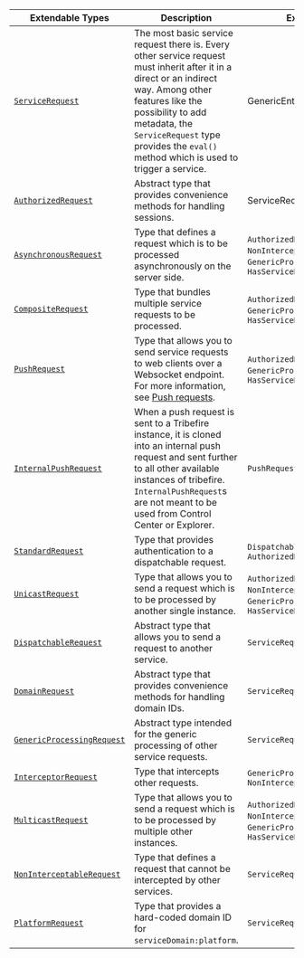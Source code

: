 Extendable Types                 | Description | Extends 
-----                            | ------- | ------
[`ServiceRequest`](javadoc:com.braintribe.model.service.api.ServiceRequest) | The most basic service request there is. Every other service request must inherit after it in a direct or an indirect way. Among other features like the possibility to add metadata, the `ServiceRequest` type provides the `eval()` method which is used to trigger a service.  | GenericEntity
[`AuthorizedRequest`](javadoc:com.braintribe.model.service.api.AuthorizedRequest) | Abstract type that provides convenience methods for handling sessions. | ServiceRequest  
[`AsynchronousRequest`](javadoc:com.braintribe.model.service.api.AsynchronousRequest) | Type that defines a request which is to be processed asynchronously on the server side. | `AuthorizedRequest`, `NonInterceptableRequest`, `GenericProcessingRequest`, `HasServiceRequest` 
[`CompositeRequest`](javadoc:com.braintribe.model.service.api.CompositeRequest) | Type that bundles multiple service requests to be processed. | `AuthorizedRequest`, `GenericProcessingRequest`, `HasServiceRequests`  
[`PushRequest`](javadoc:com.braintribe.model.service.api.PushRequest) | Type that allows you to send service requests to web clients over a Websocket endpoint. For more information, see [Push requests](asset://tribefire.cortex.documentation:concepts-doc/features/push_requests.md). | `AuthorizedRequest`, `GenericProcessingRequest`, `HasServiceRequest`  
[`InternalPushRequest`](javadoc:com.braintribe.model.service.api.InternalPushRequest) | When a push request is sent to a Tribefire instance, it is cloned into an internal push request and sent further to all other available instances of tribefire. `InternalPushRequest`s are not meant to be used from Control Center or Explorer. | `PushRequest` 
[`StandardRequest`](javadoc:com.braintribe.model.service.api.StandardRequest) | Type that provides authentication to a dispatchable request. | `DispatchableRequest`, `AuthorizedRequest`  
[`UnicastRequest`](javadoc:com.braintribe.model.service.api.UnicastRequest) | Type that allows you to send a request which is to be processed by another single instance. | `AuthorizedRequest`, `NonInterceptableRequest`, `GenericProcessingRequest`, `HasServiceRequest` 
[`DispatchableRequest`](javadoc:com.braintribe.model.service.api.DispatchableRequest) | Abstract type that allows you to send a request to another service.  | `ServiceRequest` 
[`DomainRequest`](javadoc:com.braintribe.model.service.api.DomainRequest) | Abstract type that provides convenience methods for handling domain IDs. | `ServiceRequest`  
[`GenericProcessingRequest`](javadoc:com.braintribe.model.service.api.GenericProcessingRequest) | Abstract type intended for the generic processing of other service requests. | `ServiceRequest`  
[`InterceptorRequest`](javadoc:com.braintribe.model.service.api.InterceptorRequest) | Type that intercepts other requests. | `GenericProcessingRequest`, `NonInterceptableRequest`  
[`MulticastRequest`](javadoc:com.braintribe.model.service.api.MulticastRequest) | Type that allows you to send a request which is to be processed by multiple other instances. | `AuthorizedRequest`, `NonInterceptableRequest`, `GenericProcessingRequest`, `HasServiceRequestion`  
[`NonInterceptableRequest`](javadoc:com.braintribe.model.service.api.NonInterceptableRequest) | Type that defines a request that cannot be intercepted by other services. | `ServiceRequest`  
[`PlatformRequest`](javadoc:com.braintribe.model.service.api.PlatformRequest) | Type that provides a hard-coded domain ID for `serviceDomain:platform`. | `ServiceRequest`  
